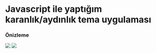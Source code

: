 # Javascript ile yaptığım karanlık/aydınlık tema uygulaması

### Önizleme
![](https://imgyukle.com/f/2022/04/29/RhC0gs.png)
![](https://imgyukle.com/f/2022/04/29/RhC9bS.png)